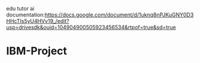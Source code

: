 edu tutor ai documentation:https://docs.google.com/document/d/1uknq8nPJKuGNY0D3HHcTIs5yU4HVv19_/edit?usp=drivesdk&ouid=104904900505923456534&rtpof=true&sd=true
# IBM-Project
